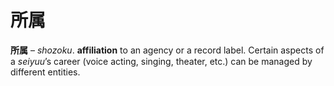 # 所属

**所属** – *shozoku*. **affiliation** to an agency or a record label. Certain aspects of a *seiyuu*’s career (voice acting, singing, theater, etc.) can be managed by different entities.
